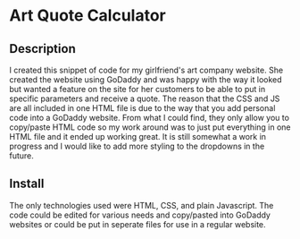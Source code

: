 # Art Quote Calculator

## Description
I created this snippet of code for my girlfriend's art company website. She created the website using GoDaddy and was happy with the way it looked but wanted a feature on the site for her customers to be able to put in specific parameters and receive a quote. The reason that the CSS and JS are all included in one HTML file is due to the way that you add personal code into a GoDaddy website. From what I could find, they only allow you to copy/paste HTML code so my work around was to just put everything in one HTML file and it ended up working great. It is still somewhat a work in progress and I would like to add more styling to the dropdowns in the future.

## Install
The only technologies used were HTML, CSS, and plain Javascript. The code could be edited for various needs and copy/pasted into GoDaddy websites or could be put in seperate files for use in a regular website.
